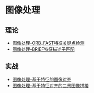 # 图像处理

## 理论
* [图像处理-ORB_FAST特征关键点检测](./2020-05/2020-05-30/图像处理-ORB_FAST特征关键点检测.md)
* [图像处理-BRIEF特征描述子匹配](./2020-05/2020-05-30/图像处理-BRIEF特征描述子匹配.md)

## 实战
* [图像处理-基于特征的图像对齐](./2020-05/2020-05-31/图像处理-基于特征的图像对齐.md)
* [图像处理-基于特征对齐的二景图像拼接](./2020-06/2020-06-01/图像处理-基于特征对齐的二景图像拼接.md)
